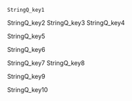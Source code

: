 ```ngMeta
StringQ_key1
```

StringQ_key2
StringQ_key3
StringQ_key4

   
StringQ_key5


StringQ_key6

   
StringQ_key7
StringQ_key8

   
StringQ_key9

   
StringQ_key10
